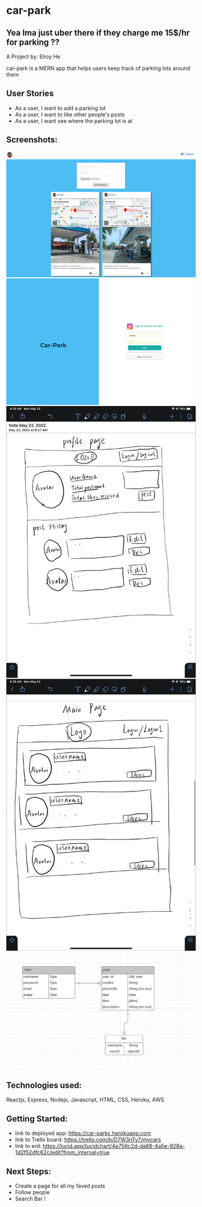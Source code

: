 
# car-park

## Yea Ima just uber there if they charge me 15$/hr for parking ??

A Project by: Elroy He

car-park is a MERN app that helps users keep track of parking lots around them

## User Stories
  * As a user, I want to add a parking lot
  * As a user, I want to like other people's posts
  * As a user, I want see where the parking lot is at

## Screenshots:

![Screen Shot](/public/sc2.png)
![Screen Shot](/public/sc1.png)
![Screen Shot](/public/wf1.jpg)
![Screen Shot](/public/wf2.jpg)
![Screen Shot](/public/erd.png)

## Technologies used:

Reactjs, Express, Nodejs, Javascript, HTML, CSS, Heroku, AWS

## Getting Started:

  * link to deployed app: https://car-parkc.herokuapp.com
  * link to Trello board: https://trello.com/b/D7W3nTy7/mycars
  * link to erd: https://lucid.app/lucidchart/4e756c2d-da88-4a5e-928a-1d2f52dfc62c/edit?from_internal=true
## Next Steps:

  * Create a page for all my faved posts
  * Follow people
  * Search Bar !
